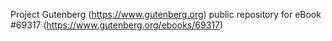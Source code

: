 Project Gutenberg (https://www.gutenberg.org) public repository for
eBook #69317 (https://www.gutenberg.org/ebooks/69317)
